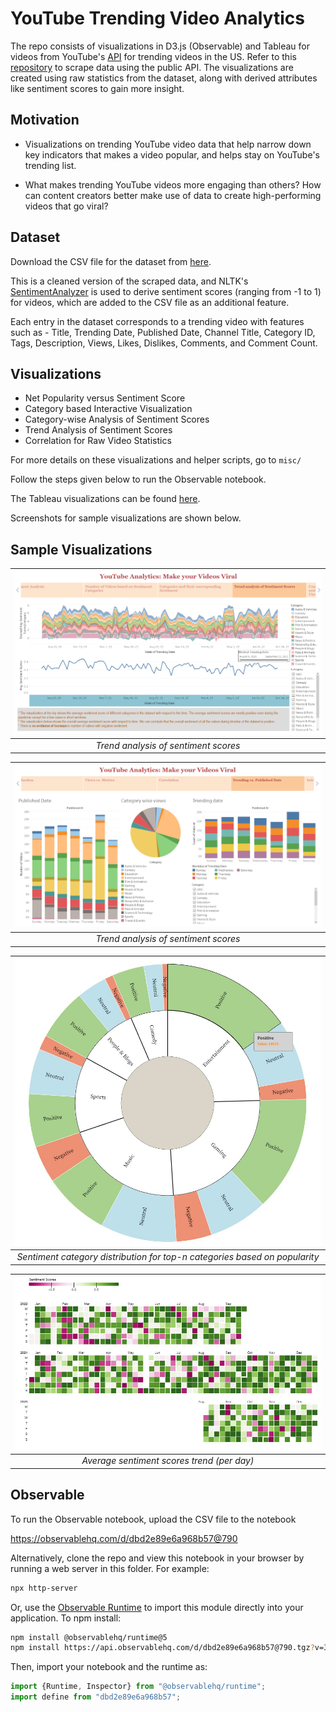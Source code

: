 # YouTube Trending Video Analytics

The repo consists of visualizations in D3.js (Observable) and Tableau for videos from YouTube's [API](https://developers.google.com/youtube/v3/docs/videos/list) for trending videos in the US. Refer to this [repository](https://github.com/mitchelljy/Trending-YouTube-Scraper) to scrape data using the public API. The visualizations are created using raw statistics from the dataset, along with derived attributes like sentiment scores to gain more insight.

## Motivation
* Visualizations on trending YouTube video data that help narrow down key indicators that makes a video popular, and helps stay on YouTube's trending list. 

* What makes trending YouTube videos more engaging than others? How can content creators better make use of data to create high-performing videos that go viral? 

## Dataset
Download the CSV file for the dataset from [here](https://drive.google.com/file/d/1Wl5EkJOUrZGluVk_wjn1itU-sNQuS7LF/view?usp=share_link).

This is a cleaned version of the scraped data, and NLTK's [SentimentAnalyzer](https://www.nltk.org/howto/sentiment.html) is used to derive sentiment scores (ranging from -1 to 1) for videos, which are added to the CSV file as an additional feature.

Each entry in the dataset corresponds to a trending video with features such as -
Title,
Trending Date,
Published Date,
Channel Title,
Category ID,
Tags,
Description,
Views,
Likes,
Dislikes,
Comments, and
Comment Count.

## Visualizations
* Net Popularity versus Sentiment Score
* Category based Interactive Visualization
* Category-wise Analysis of Sentiment Scores
* Trend Analysis of Sentiment Scores
* Correlation for Raw Video Statistics

For more details on these visualizations and helper scripts, go to ```misc/```

Follow the steps given below to run the Observable notebook.

The Tableau visualizations can be found [here](https://drive.google.com/file/d/1iSfxo9yspFrkLw5WSwk74EVT9wo0p7il/view?usp=share_link).

Screenshots for sample visualizations are shown below.

## Sample Visualizations

| ![Trend analysis of sentiment scores](imgs/trend.png) |
|:--:| 
| *Trend analysis of sentiment scores* |

| ![Trending vs. published date](imgs/bar_pie.png) |
|:--:| 
| *Trend analysis of sentiment scores* |

| ![Sentiment category distribution for top-n categories based on popularity](imgs/nested_multi-level.jpg) |
|:--:| 
| *Sentiment category distribution for top-n categories based on popularity* |

| ![Average sentiment scores trend (per day)](imgs/calendar.jpg)
|:--:| 
| *Average sentiment scores trend (per day)* |

## Observable
To run the Observable notebook, upload the CSV file to the notebook

https://observablehq.com/d/dbd2e89e6a968b57@790


Alternatively, clone the repo and view this notebook in your browser by running a web server in this folder. For example:

~~~sh
npx http-server
~~~

Or, use the [Observable Runtime](https://github.com/observablehq/runtime) to
import this module directly into your application. To npm install:

~~~sh
npm install @observablehq/runtime@5
npm install https://api.observablehq.com/d/dbd2e89e6a968b57@790.tgz?v=3
~~~

Then, import your notebook and the runtime as:

~~~js
import {Runtime, Inspector} from "@observablehq/runtime";
import define from "dbd2e89e6a968b57";
~~~



